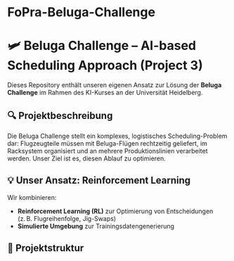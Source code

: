 # FoPra-Beluga-Challenge
# 🛩️ Beluga Challenge – AI-based Scheduling Approach (Project 3)

Dieses Repository enthält unseren eigenen Ansatz zur Lösung der **Beluga Challenge** im Rahmen des KI-Kurses an der Universität Heidelberg.

## 🔍 Projektbeschreibung

Die Beluga Challenge stellt ein komplexes, logistisches Scheduling-Problem dar: Flugzeugteile müssen mit Beluga-Flügen rechtzeitig geliefert, im Racksystem organisiert und an mehrere Produktionslinien verarbeitet werden. Unser Ziel ist es, diesen Ablauf zu optimieren.

## 💡 Unser Ansatz: Reinforcement Learning

Wir kombinieren:
- **Reinforcement Learning (RL)** zur Optimierung von Entscheidungen (z. B. Flugreihenfolge, Jig-Swaps)
- **Simulierte Umgebung** zur Trainingsdatengenerierung

## 📁 Projektstruktur

